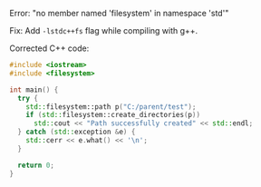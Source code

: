 Error: "no member named 'filesystem' in namespace 'std'"

Fix: Add `-lstdc++fs` flag while compiling with g++.

Corrected C++ code:
```cpp
#include <iostream>
#include <filesystem>

int main() {
  try {
    std::filesystem::path p("C:/parent/test");
    if (std::filesystem::create_directories(p))
      std::cout << "Path successfully created" << std::endl;
  } catch (std::exception &e) {
    std::cerr << e.what() << '\n';
  }

  return 0;
}
```
